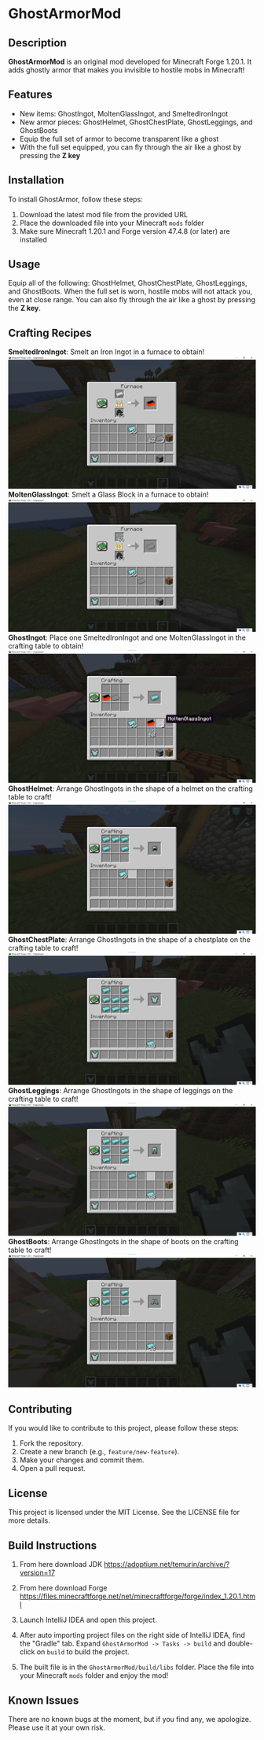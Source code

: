 # GhostArmorMod
## Description
**GhostArmorMod** is an original mod developed for Minecraft Forge 1.20.1.
It adds ghostly armor that makes you invisible to hostile mobs in Minecraft!

## Features
- New items: GhostIngot, MoltenGlassIngot, and SmeltedIronIngot 
- New armor pieces: GhostHelmet, GhostChestPlate, GhostLeggings, and GhostBoots
- Equip the full set of armor to become transparent like a ghost
- With the full set equipped, you can fly through the air like a ghost by pressing the **Z key**

## Installation
To install GhostArmor, follow these steps:

1. Download the latest mod file from the provided URL 
2. Place the downloaded file into your Minecraft `mods` folder 
3. Make sure Minecraft 1.20.1 and Forge version 47.4.8 (or later) are installed 

## Usage

Equip all of the following: GhostHelmet, GhostChestPlate, GhostLeggings, and GhostBoots. 
When the full set is worn, hostile mobs will not attack you, even at close range. 
You can also fly through the air like a ghost by pressing the **Z key**.

## Crafting Recipes

**SmeltedIronIngot**: Smelt an Iron Ingot in a furnace to obtain!
![SmeltedIronIngot](images/img_1.png)
**MoltenGlassIngot**: Smelt a Glass Block in a furnace to obtain!
![MoltenGlassIngot](images/img.png)
**GhostIngot**: Place one SmeltedIronIngot and one MoltenGlassIngot in the crafting table to obtain!  
![GhostIngot](images/img_2.png)
**GhostHelmet**: Arrange GhostIngots in the shape of a helmet on the crafting table to craft!  
![GhostHelmet](images/img_3.png)
**GhostChestPlate**: Arrange GhostIngots in the shape of a chestplate on the crafting table to craft!  
![GhostChestPlate](images/img_4.png)
**GhostLeggings**: Arrange GhostIngots in the shape of leggings on the crafting table to craft!  
![GhostLeggings](images/img_5.png)
**GhostBoots**: Arrange GhostIngots in the shape of boots on the crafting table to craft!
![GhostBoots](images/img_6.png)
## Contributing
If you would like to contribute to this project, please follow these steps:

1. Fork the repository.
2. Create a new branch (e.g., `feature/new-feature`).
3. Make your changes and commit them.
4. Open a pull request.

## License
This project is licensed under the MIT License. See the LICENSE file for more details.

## Build Instructions
1. From here download JDK https://adoptium.net/temurin/archive/?version=17

2. From here download Forge https://files.minecraftforge.net/net/minecraftforge/forge/index_1.20.1.html

3. Launch IntelliJ IDEA and open this project.

4. After auto importing project files on the right side of IntelliJ IDEA, find the "Gradle" tab. Expand `GhostArmorMod -> Tasks -> build` and double-click on `build` to build the project.

5. The built file is in the `GhostArmorMod/build/libs` folder.
   Place the file into your Minecraft `mods` folder and enjoy the mod!

## Known Issues
There are no known bugs at the moment, but if you find any, we apologize. Please use it at your own risk.